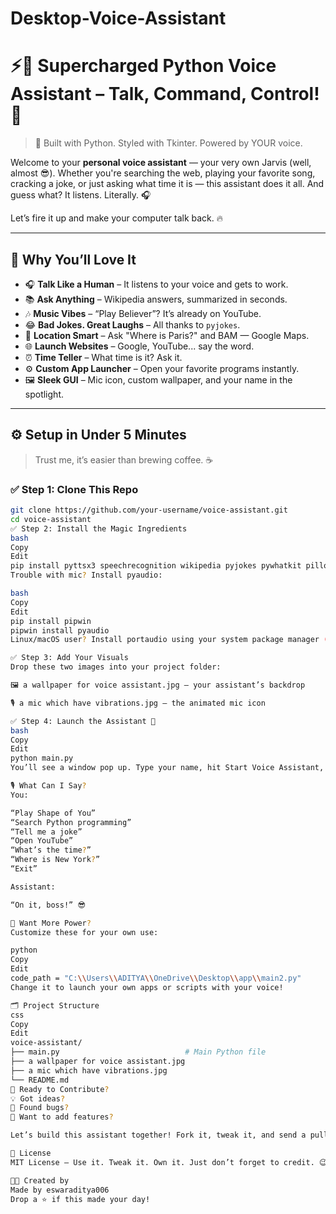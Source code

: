 # Desktop-Voice-Assistant

# ⚡🎤 Supercharged Python Voice Assistant – Talk, Command, Control! 🚀

> 🧠 Built with Python. Styled with Tkinter. Powered by YOUR voice.

Welcome to your **personal voice assistant** — your very own Jarvis (well, almost 😎). Whether you're searching the web, playing your favorite song, cracking a joke, or just asking what time it is — this assistant does it all. And guess what? It listens. Literally. 🎧

Let’s fire it up and make your computer talk back. 🔥

---

## 🌟 Why You’ll Love It

- 🎧 **Talk Like a Human** – It listens to your voice and gets to work.
- 📚 **Ask Anything** – Wikipedia answers, summarized in seconds.
- 🎶 **Music Vibes** – “Play Believer”? It’s already on YouTube.
- 😂 **Bad Jokes. Great Laughs** – All thanks to `pyjokes`.
- 🧭 **Location Smart** – Ask "Where is Paris?" and BAM — Google Maps.
- 🌐 **Launch Websites** – Google, YouTube... say the word.
- ⏰ **Time Teller** – What time is it? Ask it.
- ⚙️ **Custom App Launcher** – Open your favorite programs instantly.
- 🖼️ **Sleek GUI** – Mic icon, custom wallpaper, and your name in the spotlight.

---

## ⚙️ Setup in Under 5 Minutes

> Trust me, it’s easier than brewing coffee. ☕

### ✅ Step 1: Clone This Repo

```bash
git clone https://github.com/your-username/voice-assistant.git
cd voice-assistant
✅ Step 2: Install the Magic Ingredients
bash
Copy
Edit
pip install pyttsx3 speechrecognition wikipedia pyjokes pywhatkit pillow plyer
Trouble with mic? Install pyaudio:

bash
Copy
Edit
pip install pipwin
pipwin install pyaudio
Linux/macOS user? Install portaudio using your system package manager (e.g., brew, apt, etc.)

✅ Step 3: Add Your Visuals
Drop these two images into your project folder:

🖼️ a wallpaper for voice assistant.jpg – your assistant’s backdrop

🎙️ a mic which have vibrations.jpg – the animated mic icon

✅ Step 4: Launch the Assistant 🚀
bash
Copy
Edit
python main.py
You’ll see a window pop up. Type your name, hit Start Voice Assistant, and start talking!

🎙️ What Can I Say?
You:

“Play Shape of You”
“Search Python programming”
“Tell me a joke”
“Open YouTube”
“What’s the time?”
“Where is New York?”
“Exit”

Assistant:

“On it, boss!” 😎

🧠 Want More Power?
Customize these for your own use:

python
Copy
Edit
code_path = "C:\\Users\\ADITYA\\OneDrive\\Desktop\\app\\main2.py"
Change it to launch your own apps or scripts with your voice!

🗂️ Project Structure
css
Copy
Edit
voice-assistant/
├── main.py                            # Main Python file
├── a wallpaper for voice assistant.jpg
├── a mic which have vibrations.jpg
└── README.md
🤩 Ready to Contribute?
💡 Got ideas?
🐞 Found bugs?
🚀 Want to add features?

Let’s build this assistant together! Fork it, tweak it, and send a pull request. Community power FTW!

🪪 License
MIT License – Use it. Tweak it. Own it. Just don’t forget to credit. 😉

👨‍💻 Created by
Made by eswaraditya006
Drop a ⭐ if this made your day!

